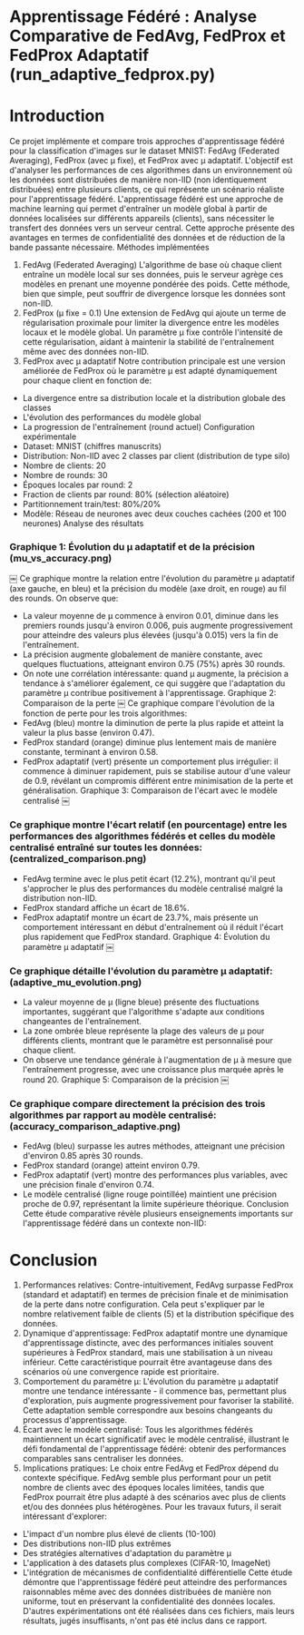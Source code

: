 # Apprentissage Fédéré : Analyse Comparative de FedAvg, FedProx et FedProx Adaptatif (run_adaptive_fedprox.py)
# Introduction
Ce projet implémente et compare trois approches d'apprentissage fédéré pour la classification d'images sur le dataset MNIST: FedAvg (Federated Averaging), FedProx (avec μ fixe), et FedProx avec μ adaptatif. L'objectif est d'analyser les performances de ces algorithmes dans un environnement où les données sont distribuées de manière non-IID (non identiquement distribuées) entre plusieurs clients, ce qui représente un scénario réaliste pour l'apprentissage fédéré.
L'apprentissage fédéré est une approche de machine learning qui permet d'entraîner un modèle global à partir de données localisées sur différents appareils (clients), sans nécessiter le transfert des données vers un serveur central. Cette approche présente des avantages en termes de confidentialité des données et de réduction de la bande passante nécessaire.
Méthodes implémentées
1. FedAvg (Federated Averaging)
L'algorithme de base où chaque client entraîne un modèle local sur ses données, puis le serveur agrège ces modèles en prenant une moyenne pondérée des poids. Cette méthode, bien que simple, peut souffrir de divergence lorsque les données sont non-IID.
2. FedProx (μ fixe = 0.1)
Une extension de FedAvg qui ajoute un terme de régularisation proximale pour limiter la divergence entre les modèles locaux et le modèle global. Un paramètre μ fixe contrôle l'intensité de cette régularisation, aidant à maintenir la stabilité de l'entraînement même avec des données non-IID.
3. FedProx avec μ adaptatif
Notre contribution principale est une version améliorée de FedProx où le paramètre μ est adapté dynamiquement pour chaque client en fonction de:
* La divergence entre sa distribution locale et la distribution globale des classes
* L'évolution des performances du modèle global
* La progression de l'entraînement (round actuel)
Configuration expérimentale
* Dataset: MNIST (chiffres manuscrits)
* Distribution: Non-IID avec 2 classes par client (distribution de type silo)
* Nombre de clients: 20
* Nombre de rounds: 30
* Époques locales par round: 2
* Fraction de clients par round: 80% (sélection aléatoire)
* Partitionnement train/test: 80%/20%
* Modèle: Réseau de neurones avec deux couches cachées (200 et 100 neurones)
Analyse des résultats

### Graphique 1: Évolution du μ adaptatif et de la précision (mu_vs_accuracy.png)
￼
Ce graphique montre la relation entre l'évolution du paramètre μ adaptatif (axe gauche, en bleu) et la précision du modèle (axe droit, en rouge) au fil des rounds. On observe que:
* La valeur moyenne de μ commence à environ 0.01, diminue dans les premiers rounds jusqu'à environ 0.006, puis augmente progressivement pour atteindre des valeurs plus élevées (jusqu'à 0.015) vers la fin de l'entraînement.
* La précision augmente globalement de manière constante, avec quelques fluctuations, atteignant environ 0.75 (75%) après 30 rounds.
* On note une corrélation intéressante: quand μ augmente, la précision a tendance à s'améliorer également, ce qui suggère que l'adaptation du paramètre μ contribue positivement à l'apprentissage.
Graphique 2: Comparaison de la perte
￼
Ce graphique compare l'évolution de la fonction de perte pour les trois algorithmes:
* FedAvg (bleu) montre la diminution de perte la plus rapide et atteint la valeur la plus basse (environ 0.47).
* FedProx standard (orange) diminue plus lentement mais de manière constante, terminant à environ 0.58.
* FedProx adaptatif (vert) présente un comportement plus irrégulier: il commence à diminuer rapidement, puis se stabilise autour d'une valeur de 0.9, révélant un compromis différent entre minimisation de la perte et généralisation.
Graphique 3: Comparaison de l'écart avec le modèle centralisé
￼
### Ce graphique montre l'écart relatif (en pourcentage) entre les performances des algorithmes fédérés et celles du modèle centralisé entraîné sur toutes les données: (centralized_comparison.png)
* FedAvg termine avec le plus petit écart (12.2%), montrant qu'il peut s'approcher le plus des performances du modèle centralisé malgré la distribution non-IID.
* FedProx standard affiche un écart de 18.6%.
* FedProx adaptatif montre un écart de 23.7%, mais présente un comportement intéressant en début d'entraînement où il réduit l'écart plus rapidement que FedProx standard.
Graphique 4: Évolution du paramètre μ adaptatif
￼
### Ce graphique détaille l'évolution du paramètre μ adaptatif: (adaptive_mu_evolution.png)
* La valeur moyenne de μ (ligne bleue) présente des fluctuations importantes, suggérant que l'algorithme s'adapte aux conditions changeantes de l'entraînement.
* La zone ombrée bleue représente la plage des valeurs de μ pour différents clients, montrant que le paramètre est personnalisé pour chaque client.
* On observe une tendance générale à l'augmentation de μ à mesure que l'entraînement progresse, avec une croissance plus marquée après le round 20.
Graphique 5: Comparaison de la précision
￼
### Ce graphique compare directement la précision des trois algorithmes par rapport au modèle centralisé:(accuracy_comparison_adaptive.png)
* FedAvg (bleu) surpasse les autres méthodes, atteignant une précision d'environ 0.85 après 30 rounds.
* FedProx standard (orange) atteint environ 0.79.
* FedProx adaptatif (vert) montre des performances plus variables, avec une précision finale d'environ 0.74.
* Le modèle centralisé (ligne rouge pointillée) maintient une précision proche de 0.97, représentant la limite supérieure théorique.
Conclusion
Cette étude comparative révèle plusieurs enseignements importants sur l'apprentissage fédéré dans un contexte non-IID:
# Conclusion
1. Performances relatives: Contre-intuitivement, FedAvg surpasse FedProx (standard et adaptatif) en termes de précision finale et de minimisation de la perte dans notre configuration. Cela peut s'expliquer par le nombre relativement faible de clients (5) et la distribution spécifique des données.
2. Dynamique d'apprentissage: FedProx adaptatif montre une dynamique d'apprentissage distincte, avec des performances initiales souvent supérieures à FedProx standard, mais une stabilisation à un niveau inférieur. Cette caractéristique pourrait être avantageuse dans des scénarios où une convergence rapide est prioritaire.
3. Comportement du paramètre μ: L'évolution du paramètre μ adaptatif montre une tendance intéressante - il commence bas, permettant plus d'exploration, puis augmente progressivement pour favoriser la stabilité. Cette adaptation semble correspondre aux besoins changeants du processus d'apprentissage.
4. Écart avec le modèle centralisé: Tous les algorithmes fédérés maintiennent un écart significatif avec le modèle centralisé, illustrant le défi fondamental de l'apprentissage fédéré: obtenir des performances comparables sans centraliser les données.
5. Implications pratiques: Le choix entre FedAvg et FedProx dépend du contexte spécifique. FedAvg semble plus performant pour un petit nombre de clients avec des époques locales limitées, tandis que FedProx pourrait être plus adapté à des scénarios avec plus de clients et/ou des données plus hétérogènes.
Pour les travaux futurs, il serait intéressant d'explorer:
* L'impact d'un nombre plus élevé de clients (10-100)
* Des distributions non-IID plus extrêmes
* Des stratégies alternatives d'adaptation du paramètre μ
* L'application à des datasets plus complexes (CIFAR-10, ImageNet)
* L'intégration de mécanismes de confidentialité différentielle
Cette étude démontre que l'apprentissage fédéré peut atteindre des performances raisonnables même avec des données distribuées de manière non uniforme, tout en préservant la confidentialité des données locales.
D'autres expérimentations ont été réalisées dans ces fichiers, mais leurs résultats, jugés insuffisants, n'ont pas été inclus dans ce rapport.